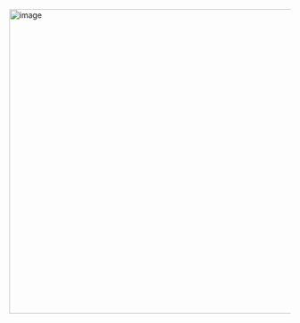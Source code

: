 <img width="546" alt="image" src="https://github.com/user-attachments/assets/a91450ba-7344-4614-9844-6230e139857b">
